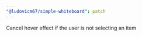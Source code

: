 ```yaml
---
"@ludovicm67/simple-whiteboard": patch
---
```


Cancel hover effect if the user is not selecting an item
